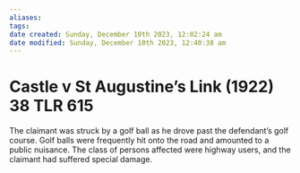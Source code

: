 ```yaml
---
aliases: 
tags: 
date created: Sunday, December 10th 2023, 12:02:24 am
date modified: Sunday, December 10th 2023, 12:40:38 am
---
```


# Castle v St Augustine’s Link (1922) 38 TLR 615

The claimant was struck by a golf ball as he drove past the defendant’s golf course. Golf balls were frequently hit onto the road and amounted to a public nuisance. The class of persons affected were highway users, and the claimant had suffered special damage.
